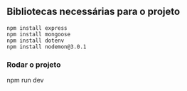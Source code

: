 ## Bibliotecas necessárias para o projeto

```
npm install express 
npm install mongoose 
npm install dotenv 
npm install nodemon@3.0.1
```
### Rodar o projeto 

npm run dev